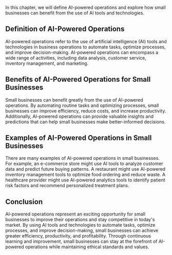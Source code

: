 
In this chapter, we will define AI-powered operations and explore how small businesses can benefit from the use of AI tools and technologies.

Definition of AI-Powered Operations
-----------------------------------

AI-powered operations refer to the use of artificial intelligence (AI) tools and technologies in business operations to automate tasks, optimize processes, and improve decision-making. AI-powered operations can encompass a wide range of activities, including data analysis, customer service, inventory management, and marketing.

Benefits of AI-Powered Operations for Small Businesses
------------------------------------------------------

Small businesses can benefit greatly from the use of AI-powered operations. By automating routine tasks and optimizing processes, small businesses can improve efficiency, reduce costs, and increase productivity. Additionally, AI-powered operations can provide valuable insights and predictions that can help small businesses make better-informed decisions.

Examples of AI-Powered Operations in Small Businesses
-----------------------------------------------------

There are many examples of AI-powered operations in small businesses. For example, an e-commerce store might use AI tools to analyze customer data and predict future buying patterns. A restaurant might use AI-powered inventory management tools to optimize food ordering and reduce waste. A healthcare provider might use AI-powered analytics tools to identify patient risk factors and recommend personalized treatment plans.

Conclusion
----------

AI-powered operations represent an exciting opportunity for small businesses to improve their operations and stay competitive in today's market. By using AI tools and technologies to automate tasks, optimize processes, and improve decision-making, small businesses can achieve greater efficiency, productivity, and profitability. Through continuous learning and improvement, small businesses can stay at the forefront of AI-powered operations while maintaining ethical standards and values.
